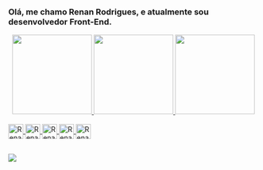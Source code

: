 ### Olá, me chamo Renan Rodrigues, e atualmente sou desenvolvedor Front-End.

<div align="center">
  <a href="https://github.com/RenanRodrigues01">
  <img height="160em" src="https://github-readme-stats.vercel.app/api?username=RenanRodrigues01&show_icons=true&theme=dracula&include_all_commits=true&count_private=true"/>
  <img height="160em" src="https://github-readme-stats.vercel.app/api/top-langs/?username=RenanRodrigues01&layout=compact&langs_count=7&theme=dracula"/>
  <img height='160em' src='https://github-readme-streak-stats.herokuapp.com?user=RenanRodrigues01&theme=react&date_format=j%20M%5B%20Y%5D&fire=DD0000&ring=52DD81&dates=52DD81&stroke=ABCFDD' />
</div>
  
  <div style="display: inline_block"><br>
  <img align="center" alt="Renan-Js" height="30" src="https://img.shields.io/badge/JavaScript-323330?style=for-the-badge&logo=javascript&logoColor=F7DF1E">
  <img align="center" alt="Renan-HTML" height="30"  src="https://img.shields.io/badge/HTML5-E34F26?style=for-the-badge&logo=html5&logoColor=white">
  <img align="center" alt="Renan-CSS" height="30" src="https://img.shields.io/badge/CSS3-1572B6?style=for-the-badge&logo=css3&logoColor=white">
  <img align="center" alt="Renan-react" height="30"  src="https://img.shields.io/badge/React-20232A?style=for-the-badge&logo=react&logoColor=61DAFB">
  <img align="center" alt="Renan-react" height="30"  src="https://img.shields.io/badge/Node.js-43853D?style=for-the-badge&logo=node.js&logoColor=white">
</div>

  ##
  
  <a href="https://www.linkedin.com/in/renan-rodrigues-76a3b2240/" target="_blank"><img src="https://img.shields.io/badge/-LinkedIn-%230077B5?style=for-the-    badge&logo=linkedin&logoColor=white" target="_blank"></a> 
 
